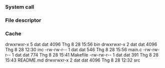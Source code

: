### System call

### File descriptor

### Cache

drwxrwxr-x 5 dat dat 4096 Thg 8  28 15:56 bin
drwxrwxr-x 2 dat dat 4096 Thg 8  28 12:30 inc
-rw-rw-r-- 1 dat dat  546 Thg 8  28 15:56 main.c
-rw-rw-r-- 1 dat dat  774 Thg 8  28 15:41 Makefile
-rw-rw-r-- 1 dat dat  391 Thg 8  28 15:43 README.md
drwxrwxr-x 2 dat dat 4096 Thg 8  28 12:32 src